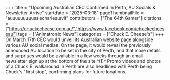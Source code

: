 +++
title = "Upcoming Australian CEC Confirmed In Perth, AU Socials & Newsletter Arrive"
startdate = "2025-03-18"
pageThumbnailFile = "auuuuuuuuussiecharles.avif"
contributors = ["The 64th Gamer"]
citations = ["https://chuckecheese.com.au/","https://www.facebook.com/chuckecheeseau"]
tags = ["Animatronic News"]
categories = ["Chuck E. Cheese's"]
+++
On March 17th CEC would unveil its Australian website page alongside various AU social medias. On the page, it would reveal the previously announced AU location to be set in the city of Perth, and that more details and surprises would be available in a few weeks through an email newsletter sign up at the bottom of the site.^(1)^
Promo videos and photos of a Chuck E. walkaround in Perth are also headlined with Perth being Chuck's "first stop", confirming plans for future locations.
